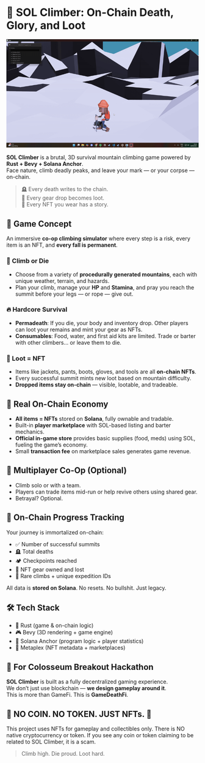 # 🧗 SOL Climber: On-Chain Death, Glory, and Loot

![example1](./screenshots/demo.gif)

**SOL Climber** is a brutal, 3D survival mountain climbing game powered by **Rust + Bevy + Solana Anchor**.  
Face nature, climb deadly peaks, and leave your mark — or your corpse — on-chain.

> 🪦 Every death writes to the chain.  
> 🎒 Every gear drop becomes loot.  
> 🧢 Every NFT you wear has a story.

## 🌄 Game Concept

An immersive **co-op climbing simulator** where every step is a risk, every item is an NFT, and **every fall is permanent**.

### 🧗 Climb or Die

- Choose from a variety of **procedurally generated mountains**, each with unique weather, terrain, and hazards.
- Plan your climb, manage your **HP** and **Stamina**, and pray you reach the summit before your legs — or rope — give out.

### 🔥 Hardcore Survival

- **Permadeath**: If you die, your body and inventory drop. Other players can loot your remains and mint your gear as NFTs.
- **Consumables**: Food, water, and first aid kits are limited. Trade or barter with other climbers... or leave them to die.

### 🎒 Loot = NFT

- Items like jackets, pants, boots, gloves, and tools are all **on-chain NFTs**.
- Every successful summit mints new loot based on mountain difficulty.
- **Dropped items stay on-chain** — visible, lootable, and tradeable.

## 💱 Real On-Chain Economy

- **All items = NFTs** stored on **Solana**, fully ownable and tradable.
- Built-in **player marketplace** with SOL-based listing and barter mechanics.
- **Official in-game store** provides basic supplies (food, meds) using SOL, fueling the game’s economy.
- Small **transaction fee** on marketplace sales generates game revenue.

## 🤝 Multiplayer Co-Op (Optional)

- Climb solo or with a team.
- Players can trade items mid-run or help revive others using shared gear.
- Betrayal? Optional.

## 🧾 On-Chain Progress Tracking

Your journey is immortalized on-chain:

- ✅ Number of successful summits
- 🪦 Total deaths
- 🏕️ Checkpoints reached
- 🎒 NFT gear owned and lost
- 🧠 Rare climbs + unique expedition IDs

All data is **stored on Solana**. No resets. No bullshit. Just legacy.

## 🛠️ Tech Stack

- 🦀 Rust (game & on-chain logic)
- 🎮 Bevy (3D rendering + game engine)
- 🧠 Solana Anchor (program logic + player statistics)
- 🧾 Metaplex (NFT metadata + marketplaces)

## 🧪 For Colosseum Breakout Hackathon

**SOL Climber** is built as a fully decentralized gaming experience.  
We don’t just use blockchain — **we design gameplay around it**.  
This is more than GameFi. This is **GameDeathFi**.

## 🚫 NO COIN. NO TOKEN. JUST NFTs. 🚫

This project uses NFTs for gameplay and collectibles only.
There is NO native cryptocurrency or token.
If you see any coin or token claiming to be related to SOL Climber, it is a scam.

> Climb high. Die proud. Loot hard.
